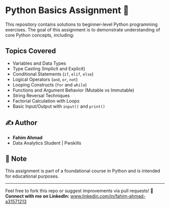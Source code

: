 
# Python Basics Assignment 🐍

This repository contains solutions to beginner-level Python programming exercises. The goal of this assignment is to demonstrate understanding of core Python concepts, including:

##  Topics Covered

- Variables and Data Types
- Type Casting (Implicit and Explicit)
- Conditional Statements (`if`, `elif`, `else`)
- Logical Operators (`and`, `or`, `not`)
- Looping Constructs (`for` and `while`)
- Functions and Argument Behavior (Mutable vs Immutable)
- String Reversal Techniques
- Factorial Calculation with Loops
- Basic Input/Output with `input()` and `print()`


## ✍️ Author

- **Fahim Ahmad**
- Data Analytics Student | Pwskills

## 📌 Note

This assignment is part of a foundational course in Python and is intended for educational purposes.

---

Feel free to fork this repo or suggest improvements via pull requests!
📎 **Connect with me on LinkedIn:**  www.linkedin.com/in/fahim-ahmad-a31571213
